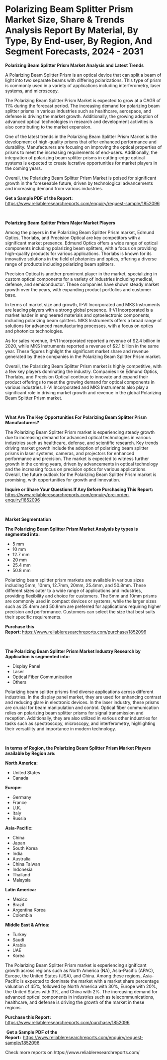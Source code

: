 <p><h1>Polarizing Beam Splitter Prism Market Size, Share & Trends Analysis Report By Material, By Type, By End-user, By Region, And Segment Forecasts, 2024 - 2031</h1></p><p><strong>Polarizing Beam Splitter Prism Market Analysis and Latest Trends</strong></p>
<p><p>A Polarizing Beam Splitter Prism is an optical device that can split a beam of light into two separate beams with differing polarizations. This type of prism is commonly used in a variety of applications including interferometry, laser systems, and microscopy.</p><p>The Polarizing Beam Splitter Prism Market is expected to grow at a CAGR of 11% during the forecast period. The increasing demand for polarizing beam splitter prisms in various industries such as healthcare, aerospace, and defense is driving the market growth. Additionally, the growing adoption of advanced optical technologies in research and development activities is also contributing to the market expansion.</p><p>One of the latest trends in the Polarizing Beam Splitter Prism Market is the development of high-quality prisms that offer enhanced performance and durability. Manufacturers are focusing on improving the optical properties of prisms to meet the increasing requirements of end-users. Additionally, the integration of polarizing beam splitter prisms in cutting-edge optical systems is expected to create lucrative opportunities for market players in the coming years.</p><p>Overall, the Polarizing Beam Splitter Prism Market is poised for significant growth in the foreseeable future, driven by technological advancements and increasing demand from various industries.</p></p>
<p><strong>Get a Sample PDF of the Report:&nbsp;</strong> <a href="https://www.reliableresearchreports.com/enquiry/request-sample/1852096">https://www.reliableresearchreports.com/enquiry/request-sample/1852096</a></p>
<p>&nbsp;</p>
<p><strong>Polarizing Beam Splitter Prism Major Market Players</strong></p>
<p><p>Among the players in the Polarizing Beam Splitter Prism market, Edmund Optics, Thorlabs, and Precision Optical are key competitors with a significant market presence. Edmund Optics offers a wide range of optical components including polarizing beam splitters, with a focus on providing high-quality products for various applications. Thorlabs is known for its innovative solutions in the field of photonics and optics, offering a diverse range of products including polarizing beam splitters.</p><p>Precision Optical is another prominent player in the market, specializing in custom optical components for a variety of industries including medical, defense, and semiconductor. These companies have shown steady market growth over the years, with expanding product portfolios and customer base.</p><p>In terms of market size and growth, II-VI Incorporated and MKS Instruments are leading players with a strong global presence. II-VI Incorporated is a market leader in engineered materials and optoelectronic components, including polarizing beam splitters. MKS Instruments offers a broad range of solutions for advanced manufacturing processes, with a focus on optics and photonics technologies.</p><p>As for sales revenue, II-VI Incorporated reported a revenue of $2.4 billion in 2020, while MKS Instruments reported a revenue of $2.1 billion in the same year. These figures highlight the significant market share and revenue generated by these companies in the Polarizing Beam Splitter Prism market.</p><p>Overall, the Polarizing Beam Splitter Prism market is highly competitive, with a few key players dominating the industry. Companies like Edmund Optics, Thorlabs, and Precision Optical continue to innovate and expand their product offerings to meet the growing demand for optical components in various industries. II-VI Incorporated and MKS Instruments also play a significant role in driving market growth and revenue in the global Polarizing Beam Splitter Prism market.</p></p>
<p>&nbsp;</p>
<p><strong>What Are The Key Opportunities For Polarizing Beam Splitter Prism Manufacturers?</strong></p>
<p><p>The Polarizing Beam Splitter Prism market is experiencing steady growth due to increasing demand for advanced optical technologies in various industries such as healthcare, defense, and scientific research. Key trends driving market growth include the adoption of polarizing beam splitter prisms in laser systems, cameras, and projectors for enhanced performance and precision. The market is expected to witness further growth in the coming years, driven by advancements in optical technology and the increasing focus on precision optics for various applications. Overall, the future outlook for the Polarizing Beam Splitter Prism market is promising, with opportunities for growth and innovation.</p></p>
<p><strong>Inquire or Share Your Questions If Any Before Purchasing This Report:</strong> <a href="https://www.reliableresearchreports.com/enquiry/pre-order-enquiry/1852096">https://www.reliableresearchreports.com/enquiry/pre-order-enquiry/1852096</a></p>
<p>&nbsp;</p>
<p><strong>Market Segmentation</strong></p>
<p><strong>The Polarizing Beam Splitter Prism Market Analysis by types is segmented into:</strong></p>
<p><ul><li>5 mm</li><li>10 mm</li><li>12.7 mm</li><li>20 mm</li><li>25.4 mm</li><li>50.8 mm</li></ul></p>
<p><p>Polarizing beam splitter prism markets are available in various sizes including 5mm, 10mm, 12.7mm, 20mm, 25.4mm, and 50.8mm. These different sizes cater to a wide range of applications and industries, providing flexibility and choice for customers. The 5mm and 10mm prisms are commonly used in compact devices or systems, while the larger sizes such as 25.4mm and 50.8mm are preferred for applications requiring higher precision and performance. Customers can select the size that best suits their specific requirements.</p></p>
<p><strong>Purchase this Report:&nbsp;</strong><a href="https://www.reliableresearchreports.com/purchase/1852096">https://www.reliableresearchreports.com/purchase/1852096</a></p>
<p>&nbsp;</p>
<p><strong>The Polarizing Beam Splitter Prism Market Industry Research by Application is segmented into:</strong></p>
<p><ul><li>Display Panel</li><li>Laser</li><li>Optical Fiber Communication</li><li>Others</li></ul></p>
<p><p>Polarizing beam splitter prisms find diverse applications across different industries. In the display panel market, they are used for enhancing contrast and reducing glare in electronic devices. In the laser industry, these prisms are crucial for beam manipulation and control. Optical fiber communication relies on polarizing beam splitter prisms for signal transmission and reception. Additionally, they are also utilized in various other industries for tasks such as spectroscopy, microscopy, and interferometry, highlighting their versatility and importance in modern technology.</p></p>
<p>&nbsp;</p>
<p><strong>In terms of Region, the Polarizing Beam Splitter Prism Market Players available by Region are:</strong></p>
<p>
    <p> <strong> North America: </strong>
        <ul>
            <li>United States</li>
            <li>Canada</li>
        </ul>
        </p> 
    <p> <strong> Europe: </strong>
        <ul>
            <li>Germany</li>
            <li>France</li>
            <li>U.K.</li>
            <li>Italy</li>
            <li>Russia</li>
        </ul>
        </p> 
    <p> <strong> Asia-Pacific: </strong>
        <ul>
            <li>China</li>
            <li>Japan</li>
            <li>South Korea</li>
            <li>India</li>
            <li>Australia</li>
            <li>China Taiwan</li>
            <li>Indonesia</li>
            <li>Thailand</li>
            <li>Malaysia</li>
        </ul>
        </p> 
    <p> <strong> Latin America: </strong>
        <ul>
            <li>Mexico</li>
            <li>Brazil</li>
            <li>Argentina Korea</li>
            <li>Colombia</li>
        </ul>
        </p> 
    <p> <strong> Middle East & Africa: </strong>
        <ul>
            <li>Turkey</li>
            <li>Saudi</li>
            <li>Arabia</li>
            <li>UAE</li>
            <li>Korea</li>
        </ul>
    </p>
    </p>
<p><p>The Polarizing Beam Splitter Prism market is experiencing significant growth across regions such as North America (NA), Asia-Pacific (APAC), Europe, the United States (USA), and China. Among these regions, Asia-Pacific is expected to dominate the market with a market share percentage valuation of 45%, followed by North America with 30%, Europe with 20%, the United States with 3%, and China with 2%. The increasing demand for advanced optical components in industries such as telecommunications, healthcare, and defense is driving the growth of the market in these regions.</p></p>
<p><strong>Purchase this Report: </strong><a href="https://www.reliableresearchreports.com/purchase/1852096">https://www.reliableresearchreports.com/purchase/1852096</a></p>
<p>&nbsp;<strong>Get a Sample PDF of the Report:&nbsp;&nbsp;</strong><a href="https://www.reliableresearchreports.com/enquiry/request-sample/1852096">https://www.reliableresearchreports.com/enquiry/request-sample/1852096</a></p>
<p><strong></strong></p>
<p>Check more reports on https://www.reliableresearchreports.com/</p>